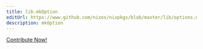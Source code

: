 ```yaml
---
title: lib.mkOption
editUrl: https://www.github.com/nixos/nixpkgs/blob/master/lib/options.nix#L79C5
description: mkOption
---
```


<a href="https://www.github.com/nixos/nixpkgs/blob/master/lib/options.nix#L79C5">Contribute Now!</a>
